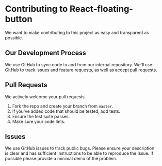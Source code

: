 # Contributing to React-floating-button
We want to make contributing to this project as easy and transparent as
possible.

## Our Development Process
We use GitHub to sync code to and from our internal repository. We'll use GitHub
to track issues and feature requests, as well as accept pull requests.

## Pull Requests
We actively welcome your pull requests.

1. Fork the repo and create your branch from `master`.
2. If you've added code that should be tested, add tests.
3. Ensure the test suite passes.
5. Make sure your code lints.

## Issues
We use GitHub issues to track public bugs. Please ensure your description is
clear and has sufficient instructions to be able to reproduce the issue. 
If possible please provide a minimal demo of the problem.
